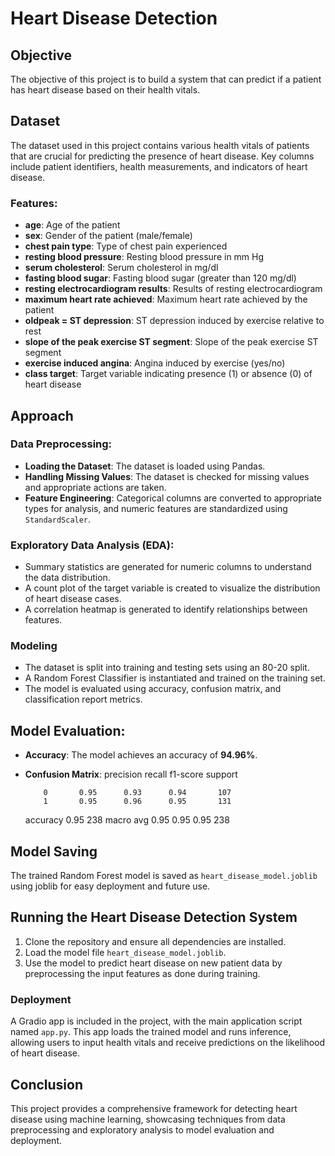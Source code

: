 # Heart Disease Detection

## Objective
The objective of this project is to build a system that can predict if a patient has heart disease based on their health vitals.

## Dataset
The dataset used in this project contains various health vitals of patients that are crucial for predicting the presence of heart disease. Key columns include patient identifiers, health measurements, and indicators of heart disease.

### Features:
- **age**: Age of the patient
- **sex**: Gender of the patient (male/female)
- **chest pain type**: Type of chest pain experienced
- **resting blood pressure**: Resting blood pressure in mm Hg
- **serum cholesterol**: Serum cholesterol in mg/dl
- **fasting blood sugar**: Fasting blood sugar (greater than 120 mg/dl)
- **resting electrocardiogram results**: Results of resting electrocardiogram
- **maximum heart rate achieved**: Maximum heart rate achieved by the patient
- **oldpeak = ST depression**: ST depression induced by exercise relative to rest
- **slope of the peak exercise ST segment**: Slope of the peak exercise ST segment
- **exercise induced angina**: Angina induced by exercise (yes/no)
- **class target**: Target variable indicating presence (1) or absence (0) of heart disease

## Approach

### Data Preprocessing:
- **Loading the Dataset**: The dataset is loaded using Pandas.
- **Handling Missing Values**: The dataset is checked for missing values and appropriate actions are taken.
- **Feature Engineering**: Categorical columns are converted to appropriate types for analysis, and numeric features are standardized using `StandardScaler`.

### Exploratory Data Analysis (EDA):
- Summary statistics are generated for numeric columns to understand the data distribution.
- A count plot of the target variable is created to visualize the distribution of heart disease cases.
- A correlation heatmap is generated to identify relationships between features.

### Modeling
- The dataset is split into training and testing sets using an 80-20 split.
- A Random Forest Classifier is instantiated and trained on the training set.
- The model is evaluated using accuracy, confusion matrix, and classification report metrics.

## Model Evaluation:
- **Accuracy**: The model achieves an accuracy of **94.96%**.
- **Confusion Matrix**:
              precision    recall  f1-score   support

          0       0.95      0.93      0.94       107
          1       0.95      0.96      0.95       131

  accuracy                           0.95       238
 macro avg       0.95      0.95      0.95       238


## Model Saving
The trained Random Forest model is saved as `heart_disease_model.joblib` using joblib for easy deployment and future use.

## Running the Heart Disease Detection System
1. Clone the repository and ensure all dependencies are installed.
2. Load the model file `heart_disease_model.joblib`.
3. Use the model to predict heart disease on new patient data by preprocessing the input features as done during training.

### Deployment
A Gradio app is included in the project, with the main application script named `app.py`. This app loads the trained model and runs inference, allowing users to input health vitals and receive predictions on the likelihood of heart disease.

## Conclusion
This project provides a comprehensive framework for detecting heart disease using machine learning, showcasing techniques from data preprocessing and exploratory analysis to model evaluation and deployment.
